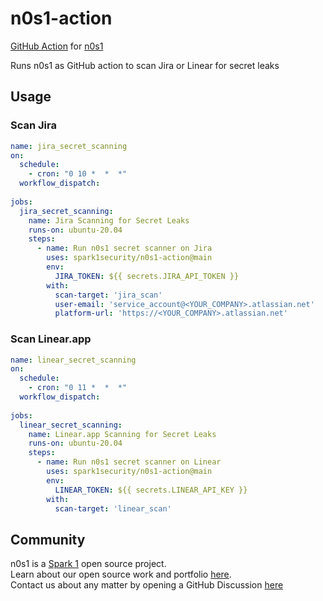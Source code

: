 # n0s1-action
[GitHub Action](https://github.com/features/actions) for [n0s1](https://github.com/spark1security/n0s1)

Runs n0s1 as GitHub action to scan Jira or Linear for secret leaks


## Usage

### Scan Jira

```yaml
name: jira_secret_scanning
on:
  schedule:
    - cron: "0 10 *  *  *"
  workflow_dispatch:
    
jobs:
  jira_secret_scanning:
    name: Jira Scanning for Secret Leaks
    runs-on: ubuntu-20.04
    steps:
      - name: Run n0s1 secret scanner on Jira
        uses: spark1security/n0s1-action@main
        env:
          JIRA_TOKEN: ${{ secrets.JIRA_API_TOKEN }}
        with:
          scan-target: 'jira_scan'
          user-email: 'service_account@<YOUR_COMPANY>.atlassian.net'
          platform-url: 'https://<YOUR_COMPANY>.atlassian.net'
```

### Scan Linear.app

```yaml
name: linear_secret_scanning
on:
  schedule:
    - cron: "0 11 *  *  *"
  workflow_dispatch:
    
jobs:
  linear_secret_scanning:
    name: Linear.app Scanning for Secret Leaks
    runs-on: ubuntu-20.04
    steps:
      - name: Run n0s1 secret scanner on Linear
        uses: spark1security/n0s1-action@main
        env:
          LINEAR_TOKEN: ${{ secrets.LINEAR_API_KEY }}
        with:
          scan-target: 'linear_scan'
```


## Community

n0s1 is a [Spark 1](https://spark1.us) open source project.  
Learn about our open source work and portfolio [here](https://spark1.us/n0s1).  
Contact us about any matter by opening a GitHub Discussion [here](https://github.com/spark1security/n0s1/issues)
